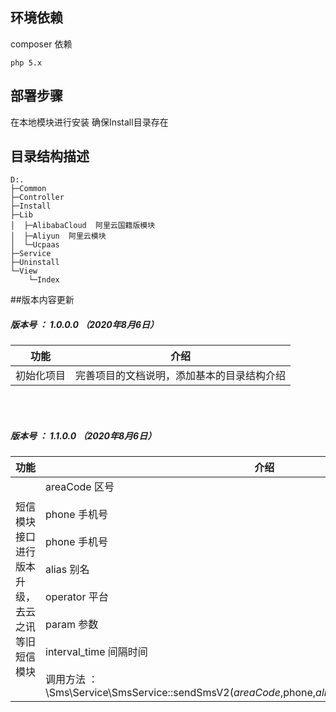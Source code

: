 ## 环境依赖
composer 依赖
```shell
php 5.x
```

## 部署步骤

在本地模块进行安装 确保Install目录存在

## 目录结构描述
```shell
D:.
├─Common
├─Controller
├─Install
├─Lib
│  ├─AlibabaCloud  阿里云国籍版模块
│  ├─Aliyun  阿里云模块
│  └─Ucpaas
├─Service
├─Uninstall
└─View
    └─Index
```

##版本内容更新


##### 版本号 ： 1.0.0.0 （2020年8月6日）

功能  | 介绍  
 ---- | ----- 
 初始化项目  | 完善项目的文档说明，添加基本的目录结构介绍 
 
<br> 
<br> 

##### 版本号 ： 1.1.0.0 （2020年8月6日）

功能  | 介绍  
 ---- | ----- 
 短信模块接口进行版本升级，去云之讯等旧短信模块  | areaCode 区号 <br><br>phone 手机号 <br><br>phone 手机号 <br><br>alias 别名 <br><br>operator 平台 <br><br>param 参数 <br><br>interval_time 间隔时间  <br><br>调用方法 ： \Sms\Service\SmsService::sendSmsV2($areaCode,$phone,$alias,$operator,$param,$interval_time);
 

